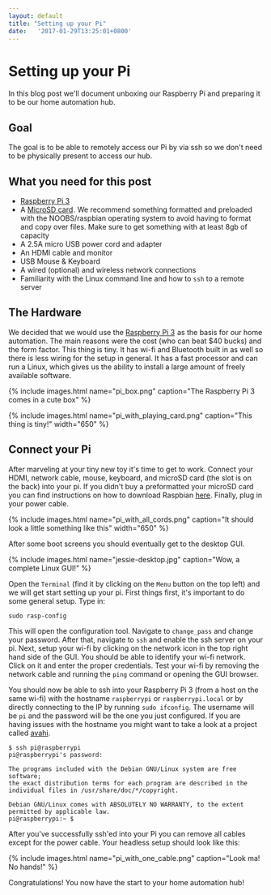 ```yaml
---
layout: default
title: "Setting up your Pi"
date:   '2017-01-29T13:25:01+0800'
---
```

# Setting up your Pi
In this blog post we'll document unboxing our Raspberry Pi and preparing it to be our home automation hub.

## Goal
The goal is to be able to remotely access our Pi by via ssh so we don't need to be physically present to access our hub. 

## What you need for this post
* <a target="_blank" href="https://www.amazon.com/gp/product/B01CD5VC92/ref=as_li_tl?ie=UTF8&camp=1789&creative=9325&creativeASIN=B01CD5VC92&linkCode=as2&tag=scrappyhomeau-20&linkId=cc81c3d2f83cc28b6fefe22ad022b9b2">Raspberry Pi 3</a><img src="//ir-na.amazon-adsystem.com/e/ir?t=scrappyhomeau-20&l=am2&o=1&a=B01CD5VC92" width="1" height="1" border="0" alt="" style="border:none !important; margin:0px !important;" >
* A <a target="_blank" href="https://www.amazon.com/gp/product/B01H5ZNOYG/ref=as_li_tl?ie=UTF8&camp=1789&creative=9325&creativeASIN=B01H5ZNOYG&linkCode=as2&tag=scrappyhomeau-20&linkId=0eaad5846ec7ae095c59357a7c173d10">MicroSD card</a><img src="//ir-na.amazon-adsystem.com/e/ir?t=scrappyhomeau-20&l=am2&o=1&a=B01H5ZNOYG" width="1" height="1" border="0" alt="" style="border:none !important; margin:0px !important;" />.  We recommend something formatted and preloaded with the NOOBS/raspbian operating system to avoid having to format and copy over files.  Make sure to get something with at least 8gb of capacity
* A 2.5A micro USB power cord and adapter
* An HDMI cable and monitor
* USB Mouse & Keyboard
* A wired (optional) and wireless network connections
* Familiarity with the Linux command line and how to `ssh` to a remote server

## The Hardware
We decided that we would use the <a target="_blank" href="https://www.amazon.com/gp/product/B01CD5VC92/ref=as_li_tl?ie=UTF8&camp=1789&creative=9325&creativeASIN=B01CD5VC92&linkCode=as2&tag=scrappyhomeau-20&linkId=cc81c3d2f83cc28b6fefe22ad022b9b2">Raspberry Pi 3</a><img src="//ir-na.amazon-adsystem.com/e/ir?t=scrappyhomeau-20&l=am2&o=1&a=B01CD5VC92" width="1" height="1" border="0" alt="" style="border:none !important; margin:0px !important;" > as the basis for our home automation.  The main reasons were the cost (who can beat $40 bucks) and the form factor.  This thing is tiny.  It has wi-fi and Bluetooth built in as well so there is less wiring for the setup in general.  It has a fast processor and can run a Linux, which gives us the ability to install a large amount of freely available software.

{% include images.html name="pi_box.png" caption="The Raspberry Pi 3 comes in a cute box"  %}


{% include images.html name="pi_with_playing_card.png" caption="This thing is tiny!" width="650" %}

## Connect your Pi
After marveling at your tiny new toy it's time to get to work.  Connect your HDMI, network cable, mouse, keyboard, and microSD card (the slot is on the back) into your pi.  If you didn't buy a preformatted your microSD card you can find instructions on how to download Raspbian [here](https://www.raspberrypi.org/downloads/raspbian/). Finally, plug in your power cable.

{% include images.html name="pi_with_all_cords.png" caption="It should look a little something like this" width="650" %}

After some boot screens you should eventually get to the desktop GUI.

{% include images.html name="jessie-desktop.jpg" caption="Wow, a complete Linux GUI!" %}

Open the `Terminal` (find it by clicking on the `Menu` button on the top left) and we will get start setting up your pi.  First things first, it's important to do some general setup.  Type in:

```shell
sudo rasp-config
```
This will open the configuration tool. Navigate to `change_pass` and change your password.  After that, navigate to `ssh` and enable the ssh server on your pi.  Next, setup your wi-fi by clicking on the network icon in the top right hand side of the GUI.  You should be able to identify your wi-fi network.  Click on it and enter the proper credentials.  Test your wi-fi by removing the network cable and running the `ping` command or opening the GUI browser.  

You should now be able to ssh into your Raspberry Pi 3 (from a host on the same wi-fi) with the hostname `raspberrypi` or `raspberrypi.local` or by directly connecting to the IP by running `sudo ifconfig`.  The username will be `pi` and the password will be the one you just configured.  If you are having issues with the hostname you might want to take a look at a project called [avahi](http://avahi.org).


```
$ ssh pi@raspberrypi
pi@raspberrypi's password: 

The programs included with the Debian GNU/Linux system are free software;
the exact distribution terms for each program are described in the
individual files in /usr/share/doc/*/copyright.

Debian GNU/Linux comes with ABSOLUTELY NO WARRANTY, to the extent
permitted by applicable law.
pi@raspberrypi:~ $ 
```

After you've successfully ssh'ed into your Pi you can remove all cables except for the power cable.  Your headless setup should look like this:

{% include images.html name="pi_with_one_cable.png" caption="Look ma!  No hands!" %}

Congratulations!  You now have the start to your home automation hub!

